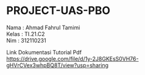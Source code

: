 # PROJECT-UAS-PBO
Nama    : Ahmad Fahrul Tamimi                                                                                                                                     
Kelas   : TI.21.C2                                                                                                                                                    
Nim     : 312110231


Link Dokumentasi Tutorial Pdf   
https://drive.google.com/file/d/1y-2J8GKEsS0VH76-gHVrCVex3whpBQ8T/view?usp=sharing

